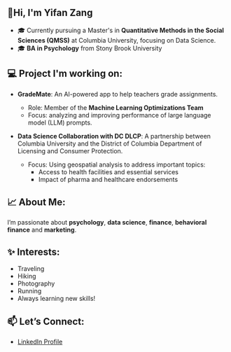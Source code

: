 ## 👋Hi, I'm Yifan Zang
- 🎓 Currently pursuing a Master's in **Quantitative Methods in the Social Sciences (QMSS)** at Columbia University, focusing on Data Science.
- 🎓 **BA in Psychology** from Stony Brook University
## 💻 Project I'm working on: 
- **GradeMate**:
  An AI-powered app to help teachers grade assignments.
  - Role: Member of the **Machine Learning Optimizations Team**
  - Focus: analyzing and improving performance of large language model (LLM) prompts.

- **Data Science Collaboration with DC DLCP**:
  A partnership between Columbia University and the District of Columbia Department of Licensing and Consumer Protection.
  - Focus: Using geospatial analysis to address important topics:
    - Access to health facilities and essential services
    - Impact of pharma and healthcare endorsements
   
## 📈 About Me:
I’m passionate about **psychology**, **data science**, **finance**, **behavioral finance** and **marketing**.

## ✨ Interests:
- Traveling  
- Hiking  
- Photography  
- Running  
- Always learning new skills!

## 📫 Let’s Connect:
- [LinkedIn Profile](www.linkedin.com/in/yifan-zang-778b09335)
